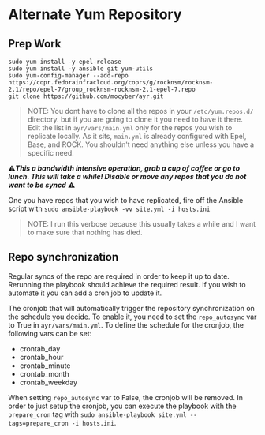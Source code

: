 # Alternate Yum Repository

## Prep Work
```
sudo yum install -y epel-release
sudo yum install -y ansible git yum-utils
sudo yum-config-manager --add-repo https://copr.fedorainfracloud.org/coprs/g/rocknsm/rocknsm-2.1/repo/epel-7/group_rocknsm-rocknsm-2.1-epel-7.repo
git clone https://github.com/mocyber/ayr.git
```
>NOTE: You dont have to clone all the repos in your `/etc/yum.repos.d/` directory. but if you are going to clone it you need to have it there. Edit the list in `ayr/vars/main.yml` only for the repos you wish to replicate locally. As it sits, `main.yml` is already configured with Epel, Base, and ROCK. You shouldn't need anything else unless you have a specific need.

:warning:***This a bandwidth intensive operation, grab a cup of coffee or go to lunch. This will take a while! Disable or move any repos that you do not want to be syncd*** :warning:

One you have repos that you wish to have replicated, fire off the Ansible script with `sudo ansible-playbook -vv site.yml -i hosts.ini`

>NOTE: I run this verbose because this usually takes a while and I want to make sure that nothing has died.

## Repo synchronization

Regular syncs of the repo are required in order to keep it up to date. Rerunning the playbook should achieve the required result. If you wish to automate it you can add a cron job to update it.  

The cronjob that will automatically trigger the repository synchronization on the schedule you decide. To enable it, you need to set the `repo_autosync` var to True in `ayr/vars/main.yml`. To define the schedule for the cronjob, the following vars can be set:
* crontab_day
* crontab_hour
* crontab_minute
* crontab_month
* crontab_weekday

When setting `repo_autosync` var to False, the cronjob will be removed. In order to just setup the cronjob, you can execute the playbook with the `prepare_cron` tag with `sudo ansible-playbook site.yml --tags=prepare_cron -i hosts.ini`.
